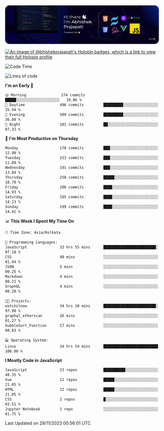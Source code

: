 ![Banner](./Header.png)

[![An image of @bhishekprajapati's Holopin badges, which is a link to view their full Holopin profile](https://holopin.me/bhishekprajapati)](https://holopin.io/@bhishekprajapati)

<!--START_SECTION:waka-->
![Code Time](http://img.shields.io/badge/Code%20Time-158%20hrs%2025%20mins-blue)

![Lines of code](https://img.shields.io/badge/From%20Hello%20World%20I%27ve%20Written-1.6%20million%20lines%20of%20code-blue)

**I'm an Early 🐤** 

```text
🌞 Morning                274 commits         █████░░░░░░░░░░░░░░░░░░░░   19.86 % 
🌆 Daytime                496 commits         █████████░░░░░░░░░░░░░░░░   35.94 % 
🌃 Evening                509 commits         █████████░░░░░░░░░░░░░░░░   36.88 % 
🌙 Night                  101 commits         ██░░░░░░░░░░░░░░░░░░░░░░░   07.32 % 
```
📅 **I'm Most Productive on Thursday** 

```text
Monday                   178 commits         ███░░░░░░░░░░░░░░░░░░░░░░   12.90 % 
Tuesday                  153 commits         ███░░░░░░░░░░░░░░░░░░░░░░   11.09 % 
Wednesday                191 commits         ███░░░░░░░░░░░░░░░░░░░░░░   13.84 % 
Thursday                 258 commits         █████░░░░░░░░░░░░░░░░░░░░   18.70 % 
Friday                   206 commits         ████░░░░░░░░░░░░░░░░░░░░░   14.93 % 
Saturday                 195 commits         ████░░░░░░░░░░░░░░░░░░░░░   14.13 % 
Sunday                   199 commits         ████░░░░░░░░░░░░░░░░░░░░░   14.42 % 
```


📊 **This Week I Spent My Time On** 

```text
🕑︎ Time Zone: Asia/Kolkata

💬 Programming Languages: 
JavaScript               33 hrs 55 mins      ████████████████████████░   97.18 % 
CSS                      40 mins             ░░░░░░░░░░░░░░░░░░░░░░░░░   01.94 % 
JSON                     5 mins              ░░░░░░░░░░░░░░░░░░░░░░░░░   00.25 % 
Markdown                 4 mins              ░░░░░░░░░░░░░░░░░░░░░░░░░   00.21 % 
GraphQL                  4 mins              ░░░░░░░░░░░░░░░░░░░░░░░░░   00.20 % 

🐱‍💻 Projects: 
watchitnow               34 hrs 10 mins      ████████████████████████░   97.90 % 
graphql_etherscan        26 mins             ░░░░░░░░░░░░░░░░░░░░░░░░░   01.27 % 
bubbleSort_Function      17 mins             ░░░░░░░░░░░░░░░░░░░░░░░░░   00.83 % 

💻 Operating System: 
Linux                    34 hrs 54 mins      █████████████████████████   100.00 % 
```

**I Mostly Code in JavaScript** 

```text
JavaScript               23 repos            ██████████░░░░░░░░░░░░░░░   40.35 % 
Vue                      12 repos            █████░░░░░░░░░░░░░░░░░░░░   21.05 % 
HTML                     12 repos            █████░░░░░░░░░░░░░░░░░░░░   21.05 % 
CSS                      2 repos             █░░░░░░░░░░░░░░░░░░░░░░░░   03.51 % 
Jupyter Notebook         1 repo              ░░░░░░░░░░░░░░░░░░░░░░░░░   01.75 % 
```




 Last Updated on 29/11/2023 00:56:01 UTC
<!--END_SECTION:waka-->
<!--
**bhishekprajapati/bhishekprajapati** is a ✨ _special_ ✨ repository because its `README.md` (this file) appears on your GitHub profile.

Here are some ideas to get you started:

- 🔭 I’m currently working on ...
- 🌱 I’m currently learning ...
- 👯 I’m looking to collaborate on ...
- 🤔 I’m looking for help with ...
- 💬 Ask me about ...
- 📫 How to reach me: ...
- 😄 Pronouns: ...
- ⚡ Fun fact: ...
-->
